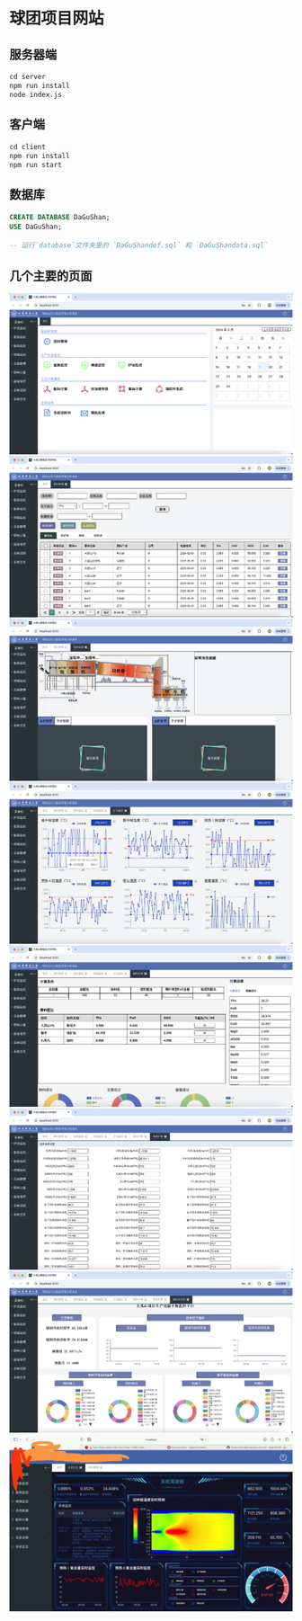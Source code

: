 # 球团项目网站
## 服务器端
```
cd server
npm run install
node index.js
```

## 客户端
```
cd client
npm run install
npm run start
```

## 数据库
```SQL
CREATE DATABASE DaGuShan;
USE DaGuShan;

-- 运行`database`文件夹里的 `DaGuShandef.sql` 和 `DaGuShandata.sql`
```

## 几个主要的页面
![Alt text](images/image.png)
![Alt text](images/image-1.png)
![Alt text](images/image-2.png)
![Alt text](images/image-3.png)
![Alt text](images/image-4.png)
![Alt text](images/image-5.png)
![Alt text](images/image-6.png)
![Alt text](images/image-7.jpg)